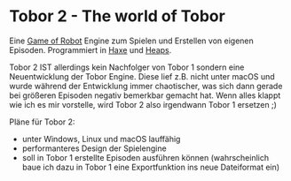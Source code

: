 # Tobor 2 - The world of Tobor

Eine [Game of Robot](https://www.tom-productions.de/robot/) Engine zum Spielen und Erstellen von eigenen Episoden. Programmiert in [Haxe](https://haxe.org/) und [Heaps](https://heaps.io).

Tobor 2 IST allerdings kein Nachfolger von Tobor 1 sondern eine Neuentwicklung der Tobor Engine. Diese lief z.B. nicht unter macOS und wurde während der Entwicklung immer chaotischer, was sich dann gerade bei größeren Episoden negativ bemerkbar gemacht hat. Wenn alles klappt wie ich es mir vorstelle, wird Tobor 2 also irgendwann Tobor 1 ersetzen ;)

Pläne für Tobor 2:
- unter Windows, Linux und macOS lauffähig
- performanteres Design der Spielengine
- soll in Tobor 1 erstellte Episoden ausführen können (wahrscheinlich baue ich dazu in Tobor 1 eine Exportfunktion ins neue Dateiformat ein)
